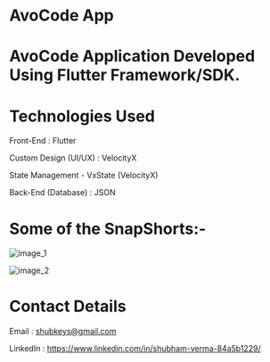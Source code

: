# AvoCode App

# AvoCode Application Developed Using Flutter Framework/SDK.

# Technologies Used 

Front-End : Flutter

Custom Design (UI/UX) : VelocityX

State Management - VxState (VelocityX)

Back-End (Database) : JSON

# Some of the SnapShorts:-

![image_1](https://user-images.githubusercontent.com/101874897/209305102-481f3d64-c94c-4802-a05e-b8324284d82a.jpg)

![image_2](https://user-images.githubusercontent.com/101874897/209305108-dae096fd-620e-4444-8ad1-eb822636e8e3.jpg)


# Contact Details

Email : shubkeys@gmail.com

LinkedIn : https://www.linkedin.com/in/shubham-verma-84a5b1229/
